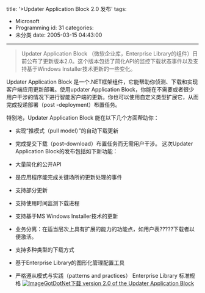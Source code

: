 title: '>Updater Application Block 2.0 发布'
tags:
  - Microsoft
  - Programming
id: 31
categories:
  - 未分类
date: 2005-03-15 04:43:00
---

>Updater Application Block （微软企业库，Enterprise Library的组件）日前公布了更新版本2.0。这个版本包括了简化API的监控下载状态事件以及支持基于Windows Installer技术更新的一些变化。

Updater Application Block 是一个.NET框架组件，它能帮助你侦测、下载和实现客户端应用更新部署。使用updater Application Block，你能在不需要或者很少用户干涉的情况下进行智能客户端的更新。你也可以使用自定义类型扩展它，从而完成投递部署（post -deployment）布置任务。

特别地，Updater Application Block 能在以下几个方面帮助你：

*   实现“推模式（pull model）”的自动下载更新
*   完成提交下载（post-download）布置任务而无需用户干涉。
这次Updater Application Block的发布包括如下新功能：

*   大量简化的公开API
*   是应用程序能完成关键场所的更新处理的事件
*   支持部分更新
*   支持使用时间监测下载进程
*   支持基于MS Windows Installer技术的更新
*   业务分离：在适当层次上具有扩展的能力的功能点，如用户表?????下载者以便激活。
*   支持多种类型的下载方式
*   基于Enterprise Library的图形化管理配置工具
*   严格遵从模式与实践（patterns and practices） Enterprise Library 标准规格
[![Image](http://www.samuelchen.net/blog/wp-content/uploads/2006/03/download.png "Image")GotDotNet下载 version 2.0 of the Updater Application Block](http://www.gotdotnet.com/Workspaces/Workspace.aspx?id=295a464a-6072-4e25-94e2-91be63527327)